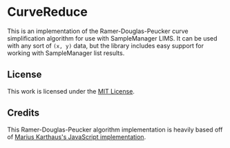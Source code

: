 # CurveReduce

This is an implementation of the Ramer-Douglas-Peucker curve simplification algorithm for use with SampleManager LIMS. It can be used with any sort of `(x, y)` data, but the library includes easy support for working with SampleManager list results.

## License

This work is licensed under the [MIT License](LICENSE).

## Credits

This Ramer-Douglas-Peucker algorithm implementation is heavily based off of [Marius Karthaus's JavaScript implementation](https://karthaus.nl/rdp/).